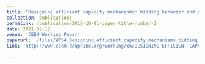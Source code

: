 ```yaml
---
title: "Designing efficient capacity mechanisms: bidding behavior and product definition"
collection: publications
permalink: /publication/2010-10-01-paper-title-number-2
date: 2021-02-12
venue: 'CEEM Working Paper'
paperurl: '/files/WP54_Designing_efficient_capacity_mechanisms_bidding_behavior_and_product_definition_.pdf'
link: 'http://www.ceem-dauphine.org/working/en/DESIGNING-EFFICIENT-CAPACITY-MECHANISMS-BIDDING-BEHAVIOR-AND-PRODUCT-DEFINITION'

---
```

